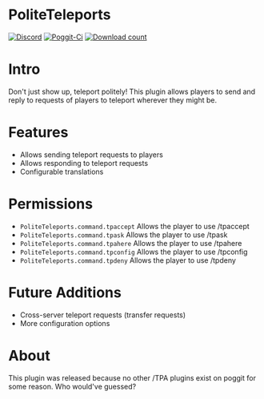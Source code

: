 # PoliteTeleports

[![Discord](https://img.shields.io/badge/chat-on%20discord-7289da.svg)](https://discord.gg/R7kdetE)
[![Poggit-Ci](https://poggit.pmmp.io/ci.shield/jasonwynn10/PoliteTeleports/PoliteTeleports)](https://poggit.pmmp.io/ci/jasonwynn10/PoliteTeleports/PoliteTeleports)
[![Download count](https://poggit.pmmp.io/shield.dl.total/PoliteTeleports)](https://poggit.pmmp.io/p/PoliteTeleports)

# Intro

Don't just show up, teleport politely! This plugin allows players to send and reply to requests of players to teleport wherever they might be.

# Features

* Allows sending teleport requests to players
* Allows responding to teleport requests
* Configurable translations

# Permissions

* `PoliteTeleports.command.tpaccept` Allows the player to use /tpaccept
* `PoliteTeleports.command.tpask` Allows the player to use /tpask
* `PoliteTeleports.command.tpahere` Allows the player to use /tpahere
* `PoliteTeleports.command.tpconfig` Allows the player to use /tpconfig
* `PoliteTeleports.command.tpdeny` Allows the player to use /tpdeny

# Future Additions

* Cross-server teleport requests (transfer requests)
* More configuration options

# About

This plugin was released because no other /TPA plugins exist on poggit for some reason. Who would've guessed?
